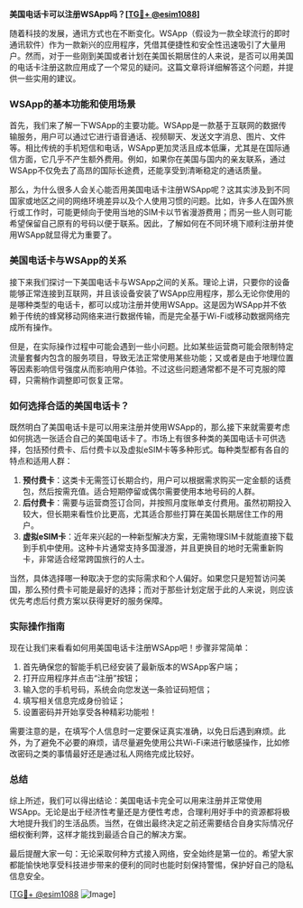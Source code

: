 **美国电话卡可以注册WSApp吗？[[TG💪+ @esim1088](https://t.me/s/esim1088)]**

随着科技的发展，通讯方式也在不断变化。WSApp（假设为一款全球流行的即时通讯软件）作为一款新兴的应用程序，凭借其便捷性和安全性迅速吸引了大量用户。然而，对于一些刚到美国或者计划在美国长期居住的人来说，是否可以用美国的电话卡注册这款应用成了一个常见的疑问。这篇文章将详细解答这个问题，并提供一些实用的建议。

### WSApp的基本功能和使用场景

首先，我们来了解一下WSApp的主要功能。WSApp是一款基于互联网的数据传输服务，用户可以通过它进行语音通话、视频聊天、发送文字消息、图片、文件等。相比传统的手机短信和电话，WSApp更加灵活且成本低廉，尤其是在国际通信方面，它几乎不产生额外费用。例如，如果你在美国与国内的亲友联系，通过WSApp不仅免去了高昂的国际长途费，还能享受到清晰稳定的通话质量。

那么，为什么很多人会关心能否用美国电话卡注册WSApp呢？这其实涉及到不同国家或地区之间的网络环境差异以及个人使用习惯的问题。比如，许多人在国外旅行或工作时，可能更倾向于使用当地的SIM卡以节省漫游费用；而另一些人则可能希望保留自己原有的号码以便于联系。因此，了解如何在不同环境下顺利注册并使用WSApp就显得尤为重要了。

### 美国电话卡与WSApp的关系

接下来我们探讨一下美国电话卡与WSApp之间的关系。理论上讲，只要你的设备能够正常连接到互联网，并且该设备安装了WSApp应用程序，那么无论你使用的是哪种类型的电话卡，都可以成功注册并使用WSApp。这是因为WSApp并不依赖于传统的蜂窝移动网络来进行数据传输，而是完全基于Wi-Fi或移动数据网络完成所有操作。

但是，在实际操作过程中可能会遇到一些小问题。比如某些运营商可能会限制特定流量套餐内包含的服务项目，导致无法正常使用某些功能；又或者是由于地理位置等因素影响信号强度从而影响用户体验。不过这些问题通常都不是不可克服的障碍，只需稍作调整即可恢复正常。

### 如何选择合适的美国电话卡？

既然明白了美国电话卡是可以用来注册并使用WSApp的，那么接下来就需要考虑如何挑选一张适合自己的美国电话卡了。市场上有很多种类的美国电话卡可供选择，包括预付费卡、后付费卡以及虚拟eSIM卡等多种形式。每种类型都有各自的特点和适用人群：

1. **预付费卡**：这类卡无需签订长期合约，用户可以根据需求购买一定金额的话费包，然后按需充值。适合短期停留或偶尔需要使用本地号码的人群。
2. **后付费卡**：需要与运营商签订合同，并按照月度账单支付费用。虽然初期投入较大，但长期来看性价比更高，尤其适合那些打算在美国长期居住工作的用户。
3. **虚拟eSIM卡**：近年来兴起的一种新型解决方案，无需物理SIM卡就能直接下载到手机中使用。这种卡片通常支持多国漫游，并且更换目的地时无需重新购卡，非常适合经常跨国旅行的人士。

当然，具体选择哪一种取决于您的实际需求和个人偏好。如果您只是短暂访问美国，那么预付费卡可能是最好的选择；而对于那些计划定居于此的人来说，则应该优先考虑后付费方案以获得更好的服务保障。

### 实际操作指南

现在让我们来看看如何用美国电话卡注册WSApp吧！步骤非常简单：

1. 首先确保您的智能手机已经安装了最新版本的WSApp客户端；
2. 打开应用程序并点击“注册”按钮；
3. 输入您的手机号码，系统会向您发送一条验证码短信；
4. 填写相关信息完成身份验证；
5. 设置密码并开始享受各种精彩功能啦！

需要注意的是，在填写个人信息时一定要保证真实准确，以免日后遇到麻烦。此外，为了避免不必要的麻烦，请尽量避免使用公共Wi-Fi来进行敏感操作，比如修改密码之类的事情最好还是通过私人网络完成比较好。

### 总结

综上所述，我们可以得出结论：美国电话卡完全可以用来注册并正常使用WSApp。无论是出于经济性考量还是方便性考虑，合理利用好手中的资源都将极大地提升我们的生活品质。当然，在做出最终决定之前还需要结合自身实际情况仔细权衡利弊，这样才能找到最适合自己的解决方案。

最后提醒大家一句：无论采取何种方式接入网络，安全始终是第一位的。希望大家都能愉快地享受科技进步带来的便利的同时也能时刻保持警惕，保护好自己的隐私信息安全。

[[TG💪+ @esim1088](https://t.me/s/esim1088) ![Image](https://i.postimg.cc/4NQfJmqS/Snipaste-2025-05-13-00-14-12.png)]